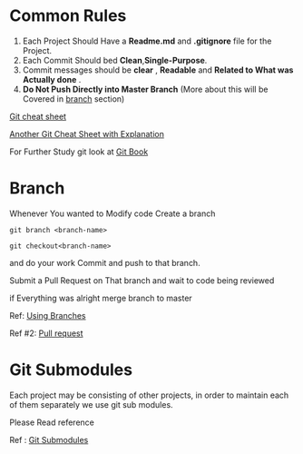 # Common Rules

1. Each Project Should Have a **Readme.md** and **.gitignore** file for the Project.
2. Each Commit Should bed **Clean**,**Single-Purpose**. 
3. Commit messages should be **clear** , **Readable** and **Related to What was Actually done** .
4. **Do Not Push Directly into Master Branch** (More about this will be Covered in [branch](#Branch) section)



[Git cheat sheet](https://education.github.com/git-cheat-sheet-education.pdf)

[Another Git Cheat Sheet with Explanation](https://www.jrebel.com/blog/git-cheat-sheet)

For Further Study git look at [Git Book](https://git-scm.com/book/en/v2/Getting-Started-About-Version-Control)

# Branch


Whenever You wanted to Modify code Create a branch

`git branch <branch-name>`

`git checkout<branch-name> `

and do your work Commit and push to that branch.

Submit a Pull Request on That branch and wait to code being reviewed 

if Everything was alright merge branch to master 



Ref: [Using Branches](https://www.atlassian.com/git/tutorials/using-branches)

Ref #2: [Pull request](https://www.atlassian.com/git/tutorials/making-a-pull-request)



# Git Submodules

Each project may be consisting of other projects, in order to maintain each of them separately we use git sub modules.

Please Read reference 

Ref : [Git Submodules](https://git-scm.com/book/en/v2/Git-Tools-Submodules)
